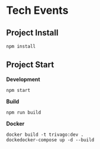 # Tech Events

## Project Install

    npm install

## Project Start

**Development**

    npm start

**Build**

    npm run build

**Docker**

    docker build -t trivago:dev .
    dockedocker-compose up -d --build
